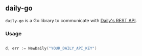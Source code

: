 ## daily-go

`daily-go` is a Go library to communicate with [Daily's REST API](https://docs.daily.co/reference/rest-api).


### Usage

```go

d, err := NewDaily("YOUR_DAILY_API_KEY")

```